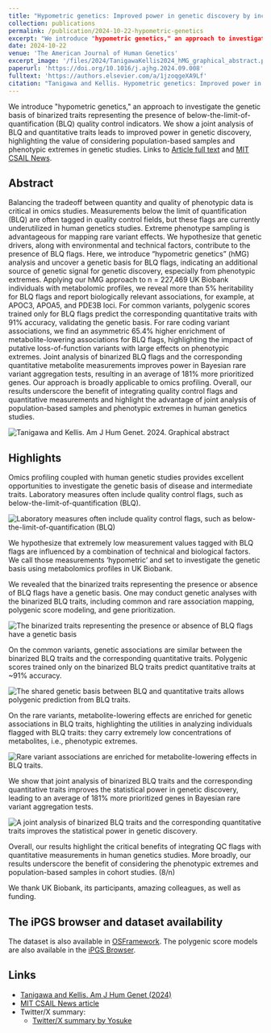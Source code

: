 ```yaml
---
title: "Hypometric genetics: Improved power in genetic discovery by incorporating quality control flags"
collection: publications
permalink: /publication/2024-10-22-hypometric-genetics
excerpt: "We introduce "hypometric genetics," an approach to investigate the genetic basis of binarized traits representing the presence of below-the-limit-of-quantification (BLQ) quality control indicators. We show a joint analysis of BLQ and quantitative traits leads to improved power in genetic discovery, highlighting the value of considering population-based samples and phenotypic extremes in genetic studies"
date: 2024-10-22
venue: 'The American Journal of Human Genetics'
excerpt_image: '/files/2024/TanigawaKellis2024_hMG_graphical_abstract.png'
paperurl: 'https://doi.org/10.1016/j.ajhg.2024.09.008'
fulltext: 'https://authors.elsevier.com/a/1jzoqgeXA9Lf'
citation: "Tanigawa and Kellis. Hypometric genetics: Improved power in genetic discovery by incorporating quality control flags. The American Journal of Human Genetics. 111 (2024)."
---
```


We introduce "hypometric genetics," an approach to investigate the genetic basis of binarized traits representing the presence of below-the-limit-of-quantification (BLQ) quality control indicators. We show a joint analysis of BLQ and quantitative traits leads to improved power in genetic discovery, highlighting the value of considering population-based samples and phenotypic extremes in genetic studies. Links to [Article full text](https://authors.elsevier.com/a/1jzoqgeXA9Lf) and [MIT CSAIL News](https://www.csail.mit.edu/news/method-goes-below-limit-enhance-genetic-discovery).

## Abstract

Balancing the tradeoff between quantity and quality of phenotypic data is critical in omics studies. Measurements below the limit of quantification (BLQ) are often tagged in quality control fields, but these flags are currently underutilized in human genetics studies. Extreme phenotype sampling is advantageous for mapping rare variant effects. We hypothesize that genetic drivers, along with environmental and technical factors, contribute to the presence of BLQ flags. Here, we introduce “hypometric genetics” (hMG) analysis and uncover a genetic basis for BLQ flags, indicating an additional source of genetic signal for genetic discovery, especially from phenotypic extremes. Applying our hMG approach to n = 227,469 UK Biobank individuals with metabolomic profiles, we reveal more than 5% heritability for BLQ flags and report biologically relevant associations, for example, at APOC3, APOA5, and PDE3B loci. For common variants, polygenic scores trained only for BLQ flags predict the corresponding quantitative traits with 91% accuracy, validating the genetic basis. For rare coding variant associations, we find an asymmetric 65.4% higher enrichment of metabolite-lowering associations for BLQ flags, highlighting the impact of putative loss-of-function variants with large effects on phenotypic extremes. Joint analysis of binarized BLQ flags and the corresponding quantitative metabolite measurements improves power in Bayesian rare variant aggregation tests, resulting in an average of 181% more prioritized genes. Our approach is broadly applicable to omics profiling. Overall, our results underscore the benefit of integrating quality control flags and quantitative measurements and highlight the advantage of joint analysis of population-based samples and phenotypic extremes in human genetics studies.

![Tanigawa and Kellis. Am J Hum Genet. 2024. Graphical abstract](/files/2024/TanigawaKellis2024_hMG_graphical_abstract.png)

## Highlights

Omics profiling coupled with human genetic studies provides excellent opportunities to investigate the genetic basis of disease and intermediate traits. Laboratory measures often include quality control flags, such as below-the-limit-of-quantification (BLQ).

![Laboratory measures often include quality control flags, such as below-the-limit-of-quantification (BLQ)](/files/2024/TanigawaKellis2024_hMG_2.png)

We hypothesize that extremely low measurement values tagged with BLQ flags are influenced by a combination of technical and biological factors.
We call those measurements ‘hypometric’ and set to investigate the genetic basis using metabolomics profiles in UK Biobank.

We revealed that the binarized traits representing the presence or absence of BLQ flags have a genetic basis. One may conduct genetic analyses with the binarized BLQ traits, including common and rare association mapping, polygenic score modeling, and gene prioritization.

![The binarized traits representing the presence or absence of BLQ flags have a genetic basis](/files/2024/TanigawaKellis2024_hMG_3.png)

On the common variants, genetic associations are similar between the binarized BLQ traits and the corresponding quantitative traits. Polygenic scores trained only on the binarized BLQ traits predict quantitative traits at ~91% accuracy.

![The shared genetic basis between BLQ and quantitative traits allows polygenic prediction from BLQ traits.](/files/2024/TanigawaKellis2024_hMG_4.png)

On the rare variants, metabolite-lowering effects are enriched for genetic associations in BLQ traits, highlighting the utilities in analyzing individuals flagged with BLQ traits: they carry extremely low concentrations of metabolites, i.e., phenotypic extremes.

![Rare variant associations are enriched for metabolite-lowering effects in BLQ traits.](/files/2024/TanigawaKellis2024_hMG_5.png)

We show that joint analysis of binarized BLQ traits and the corresponding quantitative traits improves the statistical power in genetic discovery, leading to an average of 181% more prioritized genes in Bayesian rare variant aggregation tests.

![A joint analysis of binarized BLQ traits and the corresponding quantitative traits improves the statistical power in genetic discovery.](/files/2024/TanigawaKellis2024_hMG_6.png)

Overall, our results highlight the critical benefits of integrating QC flags with quantitative measurements in human genetics studies.
More broadly, our results underscore the benefit of considering the phenotypic extremes and population-based samples in cohort studies. (8/n)

We thank UK Biobank, its participants, amazing colleagues, as well as funding.

## The iPGS browser and dataset availability

The dataset is also available in [OSFramework](https://doi.org/10.17605/OSF.IO/CEB7G). The polygenic score models are also available in the [iPGS Browser](https://ipgs.mit.edu/tanigawakellis2024).

## Links

- [Tanigawa and Kellis. Am J Hum Genet (2024)](https://authors.elsevier.com/a/1jzoqgeXA9Lf)
- [MIT CSAIL News article](https://www.csail.mit.edu/news/method-goes-below-limit-enhance-genetic-discovery)
- Twitter/X summary:
  - [Twitter/X summary by Yosuke](https://twitter.com/yk_tani/status/1848750077679997268)
